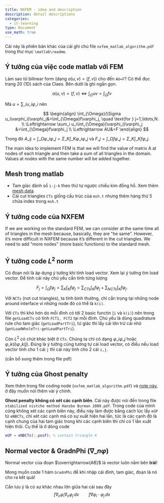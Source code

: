 ```yaml
---
title: NXFEM - idea and description
description: detail descriptions
categories:
  - it-learning
type: Document
use_math: true
---
```


Cái này là phiên bản khác của cái ghi chú file `nxfem_matlab_algorithm.pdf` trong thư mục `\matlab\readme`.

## Ý tưởng của việc code matlab với FEM

Làm sao từ bilinear form (dạng $a(u,v)=(f,v)$) cho đến `AU=F`? Có thể đọc trang 20 (1D) sách của Claes. Bên dưới là ghi ngắn gọn.

$$
a(u,v)=(f,v) 
\Leftrightarrow 
\int_{\Omega}uv=\int_{\Omega}fv
$$

Mà $u=\sum\_iu\_i\varphi\_i$ nên

$$
\begin{align}
\int_{\Omega}(\Sigma u_i\varphi_i)\varphi_j&=\int_{\Omega}f\varphi_j, \quad \text{for } j=1,\ldots,N. \\
\Leftrightarrow
\sum_i u_i\int_{\Omega}(\varphi_i)\varphi_j &=\int_{\Omega}f\varphi_j \\
\Leftrightarrow
AU&=F
\end{align}
$$

Trong đó $A\_{ij}=\int\_{\Omega}\varphi\_i\varphi\_j = \Sigma\_K\int\_K\varphi\_i\varphi\_j$ và $F\_j=\int\_{\Omega}f\varphi\_j = \Sigma\_K\int\_Kf\varphi\_j$.

The main idea to implement FEM is that we will find the value of matrix A at nodes of each triangle and then take a sum of all triangles in the domain. Values at nodes with the same number will be added together.

## Mesh trong matlab

- Tam giác đánh số `i-j-k` theo thứ tự ngược chiều kim đồng hồ. Xem thêm [mesh data](https://fr.mathworks.com/help/pde/ug/mesh-data.html).
- Cái cut triangles `CTs` giống cấu trúc của `msh.t` nhưng thêm hàng thứ 5 chứa index trong `msh.t`



## Ý tưởng code của NXFEM

If we are working on the standard FEM, we can consider at the same time all of triangles in the mesh because, basically, they are "he same". However, it’s more difficult in NXFEM because it’s different in the cut triangles. We need to add "more nodes" (more basic functions) to the standard mesh.

## Ý tưởng code $L^2$ norm

Có đoạn nói là áp dụng ý tưởng khi tính load vector. Xem lại ý tưởng tìm load vector. Để tính cái này chủ yếu cần tính từng lượng 

$$
F_j 
= \int_{\Omega}f\varphi_j 
= \sum_K\int_Kf\varphi_j 
= \sum_{CTs}\int_Kf\varphi_j + \sum_{NCTs}\int_Kf\varphi_j.
$$

Với `NCTs` (not cut triangles), ta tính bình thường, chỉ cẩn trọng tại những node around interface vì những node đó có thể là `k(i)`.

Với `CTs` thì khó hơn do mỗi đỉnh có tới 2 basic functin (`i` và `k(i)`) nên trong file `getLoadCTs` có tính `FCT1, FCT2` tại mỗi đỉnh. Chủ yếu là dùng quadrature rule cho tam giác (`getLoadPartTri`), tứ giác thì lấy cái lớn trừ cái nhỏ (`getLoadWholeTri-getLoadPartTri`).

Còn $L^2$ có chút khác biệt ở `CTs`. Chúng ta chỉ có dạng $\varphi\_i\varphi\_j$ hoặc $\varphi\_{k(i)}\varphi\_{k(j)}$. Đúng là ý tưởng cũng tương tự cái load vector, có điều nếu load vector tính cho 1 cái `j` thì cái này tính cho 2 cái `i,j`.

(cần bổ sung thêm trong file pdf)

## Ý tưởng của Ghost penalty

Xem thêm trong file coding node (`nxfem_matlab_algorithm.pdf`) và [note này](/maths/nxfem-hansbo-arnold-nitsche/#ghost-penalty), ở đây muốn nói thêm vài ý chính.

**Ghost penalty không có xét các cạnh biên**. Cái này được nói đến trong file `stabilized nistche method Hansbo Burman 2009.pdf`. Trong code của mình cũng không xét các cạnh biên này, điều này làm được bằng cách lúc lấy `eGP` từ `eNBCTs`, chỉ xét các cạnh mà có sự xuất hiện hai lần, tức là các cạnh đó là cạnh chung của hai tam giác trong khi các cạnh biên thì chỉ có 1 lần xuất hiện thôi. Cụ thể là ở dòng code

~~~ matlab
eGP = eNBCTs(:,posF); % contain triangle K
~~~

## Normal vector & GradnPhi ($\nabla\_n \varphi$)

Normal vector của đoạn $\overrightarrow{AB}$ là vector luôn nằm bên **trái**!

Mong muốn code 1 hàm `GradnPhi` để khi nhập cái đỉnh, tam giác, đoạn là nó cho ra kết quả!

Cần lưu ý là có sự khác nhau lớn giữa hai cái sau đây
$$
\int \nabla_n\varphi_i \nabla_n \varphi_j\,dx \qquad \int \nabla\varphi_i\cdot \varphi_j\, dx
$$









